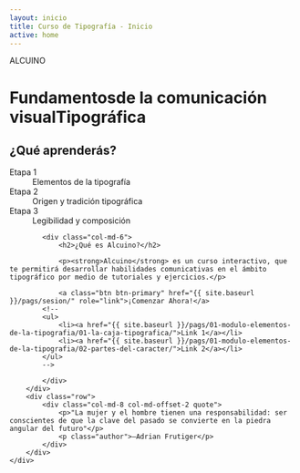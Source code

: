 ```yaml
---
layout: inicio
title: Curso de Tipografía - Inicio
active: home
---
```



<div class="jumbotron" id="jumboinicio">
	<div class="container">
		<div class="col-md-12">
		<span class="jumbo-back">ALCUINO</span>
			<h1>Fundamentos<span class="merri">de la comunicación visual</span>Tipográfica</h1>
		</div>
	</div>
</div>
<div class="seccion dos" id="seccion-1">
	<div class="container">
		<div class="row">
			<div class="col-md-6">
				<h2>¿Qué aprenderás?</h2>
				<dl>
					<div class="lsit-item">
						<dt>Etapa 1</dt>
							<dd>Elementos de la tipografía</dd>
					</div>
					<div class="lsit-item">
						<dt>Etapa 2</dt>
							<dd>Origen y tradición tipográfica</dd>
					</div>
					<div class="lsit-item">
						<dt>Etapa 3</dt>
							<dd>Legibilidad y composición</dd>
					</div>
				</dl>
			</div>
			
			<div class="col-md-6">
				<h2>¿Qué es Alcuino?</h2>

				<p><strong>Alcuino</strong> es un curso interactivo, que te permitirá desarrollar habilidades comunicativas en el ámbito tipográfico por medio de tutoriales y ejercicios.</p>

				<a class="btn btn-primary" href="{{ site.baseurl }}/pags/sesion/" role="link">¡Comenzar Ahora!</a>
			<!--
			<ul>
				<li><a href="{{ site.baseurl }}/pags/01-modulo-elementos-de-la-tipografia/01-la-caja-tipografica/">Link 1</a></li>
				<li><a href="{{ site.baseurl }}/pags/01-modulo-elementos-de-la-tipografia/02-partes-del-caracter/">Link 2</a></li>
			</ul>
			-->
				
			</div>
		</div>
		<div class="row">
			<div class="col-md-8 col-md-offset-2 quote">
				<p>"La mujer y el hombre tienen una responsabilidad: ser conscientes de que la clave del pasado se convierte en la piedra angular del futuro"</p>
				<p class="author">–Adrian Frutiger</p>
			</div>
		</div>
	</div>
</div>

<!--
<div class="seccion uno" id="seccion-2">
	<div class="container">
		<h2>¿Qué aprenderás?</h2>
		<div class="row">
			<div class="col-md-8">
				<p>Este curso se divide en tres módulos, de dificultad ascendente. En cada uno de ellos encontrarás diferentes lecciones de las cuales se desprenden conocimientos que te ayudarán a comprender desde cómo se conforman, hasta cómo se aplican e interactúan entre ellas las diferentes familias tipográficas.</p>
				<p></p>
			</div>
		</div>
	</div>
</div> -->
